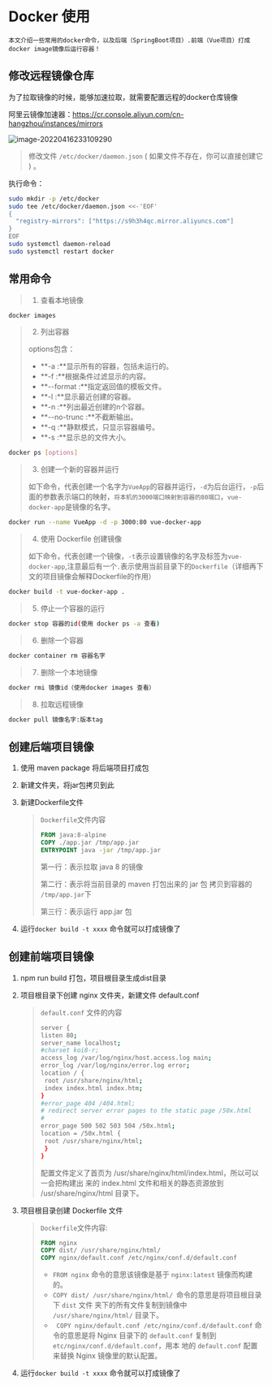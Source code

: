 # Docker 使用

`本文介绍一些常用的docker命令，以及后端（SpringBoot项目）.前端（Vue项目）打成docker image镜像后运行容器！`

## 修改远程镜像仓库

为了拉取镜像的时候，能够加速拉取，就需要配置远程的docker仓库镜像

阿里云镜像加速器：https://cr.console.aliyun.com/cn-hangzhou/instances/mirrors

![image-20220416233109290](https://pic-go.oss-cn-shanghai.aliyuncs.com/typora-img/202204162331456.png)

> 修改文件 `/etc/docker/daemon.json` ( 如果文件不存在，你可以直接创建它 ) 。

执行命令：

```bash
sudo mkdir -p /etc/docker
sudo tee /etc/docker/daemon.json <<-'EOF'
{
  "registry-mirrors": ["https://s9h3h4qc.mirror.aliyuncs.com"]
}
EOF
sudo systemctl daemon-reload
sudo systemctl restart docker
```



## 常用命令

> 1. 查看本地镜像

```bash
docker images
```



>2. 列出容器
>
>options包含：
>
>- **-a :**显示所有的容器，包括未运行的。
>- **-f :**根据条件过滤显示的内容。
>- **--format :**指定返回值的模板文件。
>- **-l :**显示最近创建的容器。
>- **-n :**列出最近创建的n个容器。
>- **--no-trunc :**不截断输出。
>- **-q :**静默模式，只显示容器编号。
>- **-s :**显示总的文件大小。

```bash
docker ps [options]
```



> 3. 创建一个新的容器并运行
>
> 如下命令，代表创建一个名字为`VueApp`的容器并运行，`-d`为后台运行，`-p`后面的参数表示端口的映射，`将本机的3000端口映射到容器的80端口`，`vue-docker-app`是镜像的名字。

```bash
docker run --name VueApp -d -p 3000:80 vue-docker-app
```



> 4. 使用 Dockerfile 创建镜像
>
> 如下命令，代表创建一个镜像，`-t`表示设置镜像的名字及标签为`vue-docker-app`,注意最后有一个`.`表示使用当前目录下的`Dockerfile`（详细再下文的项目镜像会解释Dockerfile的作用）

```bash
docker build -t vue-docker-app .
```



> 5. 停止一个容器的运行

```bash
docker stop 容器的id(使用 docker ps -a 查看)
```



> 6. 删除一个容器

```bash
docker container rm 容器名字
```



> 7. 删除一个本地镜像

```bash
docker rmi 镜像id（使用docker images 查看）
```



> 8. 拉取远程镜像

```bash
docker pull 镜像名字:版本tag
```



## 创建后端项目镜像

1. 使用 maven package 将后端项目打成包

2. 新建文件夹，将jar包拷贝到此

3. 新建Dockerfile文件

   > `Dockerfile`文件内容
   >
   > ```dockerfile
   > FROM java:8-alpine
   > COPY ./app.jar /tmp/app.jar
   > ENTRYPOINT java -jar /tmp/app.jar
   > ```
   >
   > 第一行：表示拉取 java 8 的镜像
   >
   > 第二行：表示将当前目录的 maven 打包出来的 jar 包 拷贝到容器的 `/tmp/app.jar`下
   >
   > 第三行：表示运行 app.jar 包

4. 运行`docker build -t xxxx` 命令就可以打成镜像了



## 创建前端项目镜像

1. npm run build 打包，项⽬根⽬录⽣成dist⽬录

2. 项⽬根⽬录下创建 nginx ⽂件夹，新建⽂件 default.conf

   > `default.conf` 文件的内容
   >
   > ```bash
   > server {
   > listen 80;
   > server_name localhost;
   > #charset koi8-r;
   > access_log /var/log/nginx/host.access.log main;
   > error_log /var/log/nginx/error.log error;
   > location / {
   >  root /usr/share/nginx/html;
   >  index index.html index.htm;
   > }
   > #error_page 404 /404.html;
   > # redirect server error pages to the static page /50x.html
   > #
   > error_page 500 502 503 504 /50x.html;
   > location = /50x.html {
   >  root /usr/share/nginx/html;
   >  }
   > }
   > ```
   >
   > 配置⽂件定义了⾸⻚为 /usr/share/nginx/html/index.html，所以可以⼀会把构建出 来的 index.html ⽂件和相关的静态资源放到 /usr/share/nginx/html ⽬录下。
   >
   > 

   

3. 项⽬根⽬录创建 Dockerfile ⽂件

   > `Dockerfile`文件内容:
   >
   > ```dockerfile
   > FROM nginx
   > COPY dist/ /usr/share/nginx/html/
   > COPY nginx/default.conf /etc/nginx/conf.d/default.conf
   > ```
   >
   > - `FROM nginx` 命令的意思该镜像是基于 `nginx:latest` 镜像⽽构建的。 
   > - `COPY dist/ /usr/share/nginx/html/ `命令的意思是将项⽬根⽬录下 `dist` ⽂件 夹下的所有⽂件复制到镜像中 `/usr/share/nginx/html/` ⽬录下。
   > - ` COPY nginx/default.conf /etc/nginx/conf.d/default.conf` 命令的意思是将 Nginx ⽬录下的 `default.conf` 复制到 `etc/nginx/conf.d/default.conf`，⽤本 地的 `default.conf` 配置来替换 Nginx 镜像⾥的默认配置。

4. 运行`docker build -t xxxx` 命令就可以打成镜像了